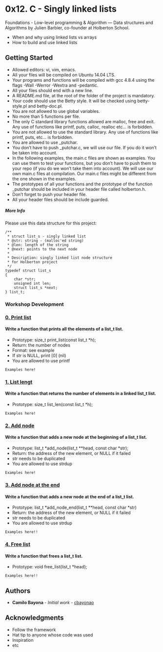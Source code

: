 # 0x12. C - Singly linked lists
Foundations - Low-level programming & Algorithm ― Data structures and Algorithms
by Julien Barbier, co-founder at Holberton School.

* When and why using linked lists vs arrays
* How to build and use linked lists


## Getting Started

* Allowed editors: vi, vim, emacs.
* All your files will be compiled on Ubuntu 14.04 LTS.
* Your programs and functions will be compiled with gcc 4.8.4 using the flags -Wall -Werror -Wextra and -pedantic.
* All your files should end with a new line.
* A README.md file, at the root of the folder of the project is mandatory.
* Your code should use the Betty style. It will be checked using betty-style.pl and betty-doc.pl.
* You are not allowed to use global variables.
* No more than 5 functions per file.
* The only C standard library functions allowed are malloc, free and exit. Any use of functions like printf, puts, calloc, realloc etc… is forbidden.
* You are not allowed to use the standard library. Any use of functions like printf, puts, etc… is forbidden.
* You are allowed to use \_putchar.
* You don’t have to push \_putchar.c, we will use our file. If you do it won’t be taken into account.
* In the following examples, the main.c files are shown as examples. You can use them to test your functions, but you don’t have to push them to your repo (if you do we won’t take them into account). We will use our own main.c files at compilation. Our main.c files might be different from the one shown in the examples.
* The prototypes of all your functions and the prototype of the function \_putchar should be included in your header file called holberton.h.
* Don’t forget to push your header file.
* All your header files should be include guarded.

##### More Info
Please use this data structure for this project:
```
/**
 * struct list_s - singly linked list
 * @str: string - (malloc'ed string)
 * @len: length of the string
 * @next: points to the next node
 *
 * Description: singly linked list node structure
 * for Holberton project
 */
typedef struct list_s
{
    char *str;
    unsigned int len;
    struct list_s *next;
} list_t;
```

### Workshop Development

### [0. Print list](./0-print_list.c)
#### Write a function that prints all the elements of a list_t list.
* Prototype: size_t print_list(const list_t *h);
* Return: the number of nodes
* Format: see example
* If str is NULL, print [0] (nil)
* You are allowed to use printf
```
Examples here!
```
### [1. List lengt](./1-list_len.c)
#### Write a function that returns the number of elements in a linked list_t list.

* Prototype: size_t list_len(const list_t *h);
```
Examples here!
```

### [2. Add node](./2-add_node.c)
#### Write a function that adds a new node at the beginning of a list_t list.

* Prototype: list_t *add_node(list_t \**head, const char *str);
* Return: the address of the new element, or NULL if it failed
* str needs to be duplicated
* You are allowed to use strdup
```
Examples here!
```

### [3. Add node at the end](./3-add_node_end.c)
#### Write a function that adds a new node at the end of a list_t list.
* Prototype: list_t *add_node_end(list_t \**head, const char *str)
* Return: the address of the new element, or NULL if it failed
* str needs to be duplicated
* You are allowed to use strdup
```
Examples here!!
```

### [4. Free list](./4-free_list.c)
#### Write a function that frees a list_t list.

* Prototype: void free_list(list_t *head);
```
Examples here!!
```

## Authors

* **Camilo Bayona** - *Initial work* - [cbayonao](https://github.com/cbanao)

## Acknowledgments

* Follow the framework
* Hat tip to anyone whose code was used
* Inspiration
* etc
